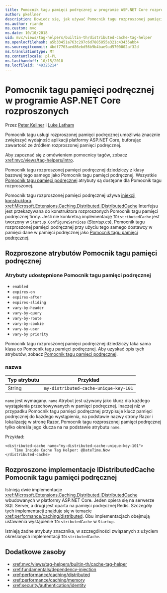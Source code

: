 ```yaml
---
title: Pomocnik tagu pamięci podręcznej w programie ASP.NET Core rozproszonych
author: pkellner
description: Dowiedz się, jak używać Pomocnik tagu rozproszonej pamięci podręcznej.
ms.author: riande
ms.custom: mvc
ms.date: 10/10/2018
uid: mvc/views/tag-helpers/builtin-th/distributed-cache-tag-helper
ms.openlocfilehash: a5b33451a763c297c6d7885855a321c43435abb4
ms.sourcegitcommit: 4bdf7703aed86ebd56b9b4bae9ad5700002af32d
ms.translationtype: MT
ms.contentlocale: pl-PL
ms.lasthandoff: 10/15/2018
ms.locfileid: "49325214"
---
```

# <a name="distributed-cache-tag-helper-in-aspnet-core"></a>Pomocnik tagu pamięci podręcznej w programie ASP.NET Core rozproszonych

Przez [Peter Kellner](http://peterkellner.net) i [Luke Latham](https://github.com/guardrex)

Pomocnik tagu usługi rozproszonej pamięci podręcznej umożliwia znacznie zwiększyć wydajność aplikacji platformy ASP.NET Core, buforując zawartość ze źródłem rozproszonej pamięci podręcznej.

Aby zapoznać się z omówieniem pomocnicy tagów, zobacz <xref:mvc/views/tag-helpers/intro>.

Pomocnik tagu rozproszonej pamięci podręcznej dziedziczy z klasy bazowej tego samego jako Pomocnik tagu pamięci podręcznej. Wszystkie [Pomocnik tagu pamięci podręcznej](xref:mvc/views/tag-helpers/builtin-th/cache-tag-helper) atrybuty są dostępne dla Pomocnik tagu rozproszonej.

Pomocnik tagu rozproszonej pamięci podręcznej używa [iniekcji konstruktora](xref:fundamentals/dependency-injection#constructor-injection-behavior). <xref:Microsoft.Extensions.Caching.Distributed.IDistributedCache> Interfejsu jest przekazywana do konstruktora rozproszonych Pomocnik tagu pamięci podręcznej firmy. Jeśli nie konkretną implementację `IDistributedCache` jest tworzony w `Startup.ConfigureServices` (*Startup.cs*), Pomocnik tagu rozproszonej pamięci podręcznej przy użyciu tego samego dostawcy w pamięci dane w pamięci podręcznej jako [Pomocnik tagu pamięci podręcznej](xref:mvc/views/tag-helpers/builtin-th/cache-tag-helper).

## <a name="distributed-cache-tag-helper-attributes"></a>Rozproszone atrybutów Pomocnik tagu pamięci podręcznej

### <a name="attributes-shared-with-the-cache-tag-helper"></a>Atrybuty udostępnione Pomocnik tagu pamięci podręcznej

* `enabled`
* `expires-on`
* `expires-after`
* `expires-sliding`
* `vary-by-header`
* `vary-by-query`
* `vary-by-route`
* `vary-by-cookie`
* `vary-by-user`
* `vary-by priority`

Pomocnik tagu rozproszonej pamięci podręcznej dziedziczy taka sama klasa co Pomocnik tagu pamięci podręcznej. Aby uzyskać opis tych atrybutów, zobacz [Pomocnik tagu pamięci podręcznej](xref:mvc/views/tag-helpers/builtin-th/cache-tag-helper).

### <a name="name"></a>nazwa

| Typ atrybutu | Przykład                               |
| -------------- | ------------------------------------- |
| String         | `my-distributed-cache-unique-key-101` |

`name` jest wymagany. `name` Atrybut jest używany jako klucz dla każdego wystąpienia przechowywanych w pamięci podręcznej. Inaczej niż w przypadku Pomocnik tagu pamięci podręcznej przypisuje klucz pamięci podręcznej do każdego wystąpienia, na podstawie nazwy strony Razor i lokalizację w stronę Razor, Pomocnik tagu rozproszonej pamięci podręcznej tylko określa jego klucza na na podstawie atrybutu `name`.

Przykład:

```cshtml
<distributed-cache name="my-distributed-cache-unique-key-101">
    Time Inside Cache Tag Helper: @DateTime.Now
</distributed-cache>
```

## <a name="distributed-cache-tag-helper-idistributedcache-implementations"></a>Rozproszone implementacje IDistributedCache Pomocnik tagu pamięci podręcznej

Istnieją dwie implementacje <xref:Microsoft.Extensions.Caching.Distributed.IDistributedCache> wbudowanych w platformy ASP.NET Core. Jeden opiera się na serwerze SQL Server, a drugi jest oparta na pamięci podręcznej Redis. Szczegóły tych implementacji znajduje się w temacie <xref:performance/caching/distributed>. Obu implementacjach obejmują ustawienia wystąpienie `IDistributedCache` w `Startup`.

Istnieją żadne atrybuty znacznika, w szczególności związanych z użyciem określonych implementacji `IDistributedCache`.

## <a name="additional-resources"></a>Dodatkowe zasoby

* <xref:mvc/views/tag-helpers/builtin-th/cache-tag-helper>
* <xref:fundamentals/dependency-injection>
* <xref:performance/caching/distributed>
* <xref:performance/caching/memory>
* <xref:security/authentication/identity>
